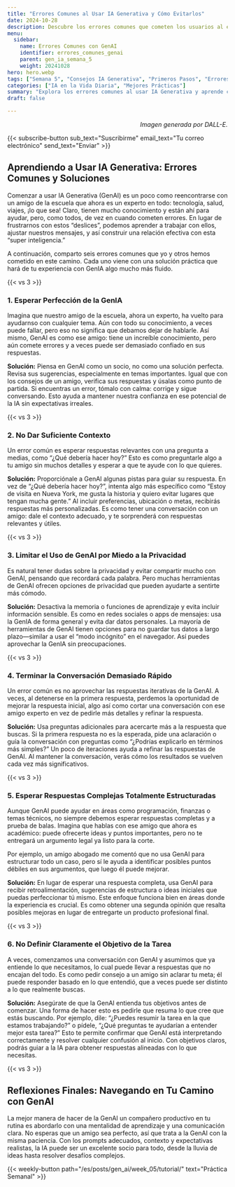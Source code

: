 ```yaml
---
title: "Errores Comunes al Usar IA Generativa y Cómo Evitarlos"  
date: 2024-10-28  
description: Descubre los errores comunes que cometen los usuarios al empezar a usar IA Generativa y soluciones prácticas para que avances con confianza en tu viaje con la IA.  
menu:  
  sidebar:  
    name: Errores Comunes con GenAI  
    identifier: errores_comunes_genai
    parent: gen_ia_semana_5  
    weight: 20241028  
hero: hero.webp  
tags: ["Semana 5", "Consejos IA Generativa", "Primeros Pasos", "Errores y Consejos"]  
categories: ["IA en la Vida Diaria", "Mejores Prácticas"]  
summary: "Explora los errores comunes al usar IA Generativa y aprende cómo superarlos para hacer de la IA un compañero útil en tu día a día."  
draft: false  

---  
```


<p style="text-align: right;">  
<em>Imagen generada por DALL-E.</em>  
</p>  

{{< subscribe-button sub_text="Suscribirme" email_text="Tu correo electrónico" send_text="Enviar" >}}  


## Aprendiendo a Usar IA Generativa: Errores Comunes y Soluciones

Comenzar a usar IA Generativa (GenAI) es un poco como reencontrarse con un amigo de la escuela que ahora es un experto en todo: tecnología, salud, viajes, ¡lo que sea! Claro, tienen mucho conocimiento y están ahí para ayudar, pero, como todos, de vez en cuando cometen errores. En lugar de frustrarnos con estos “deslices”, podemos aprender a trabajar con ellos, ajustar nuestros mensajes, y así construir una relación efectiva con esta “super inteligencia.”

A continuación, comparto seis errores comunes que yo y otros hemos cometido en este camino. Cada uno viene con una solución práctica que hará de tu experiencia con GenIA algo mucho más fluido.


{{< vs 3 >}}  


### 1. Esperar Perfección de la GenIA

Imagina que nuestro amigo de la escuela, ahora un experto, ha vuelto para ayudarnso con cualquier tema. Aún con todo su conocimiento, a veces puede fallar, pero eso no significa que debamos dejar de hablarle. Así mismo, GenAI es como ese amigo: tiene un increíble conocimiento, pero aún comete errores y a veces puede ser demasiado confiado en sus respuestas.

**Solución:** Piensa en GenAI como un socio, no como una solución perfecta. Revisa sus sugerencias, especialmente en temas importantes. Igual que con los consejos de un amigo, verifica sus respuestas y úsalas como punto de partida. Si encuentras un error, tómalo con calma: corrige y sigue conversando. Esto ayuda a mantener nuestra confianza en ese potencial de la IA sin expectativas irreales.


{{< vs 3 >}}


### 2. No Dar Suficiente Contexto

Un error común es esperar respuestas relevantes con una pregunta a medias, como “¿Qué debería hacer hoy?” Esto es como preguntarle algo a tu amigo sin muchos detalles y esperar a que te ayude con lo que quieres.

**Solución:** Proporciónale a GenAI algunas pistas para guiar su respuesta. En vez de “¿Qué debería hacer hoy?”, intenta algo más específico como “Estoy de visita en Nueva York, me gusta la historia y quiero evitar lugares que tengan mucha gente.” Al incluir preferencias, ubicación o metas, recibirás respuestas más personalizadas. Es como tener una conversación con un amigo: dale el contexto adecuado, y te sorprenderá con respuestas relevantes y útiles.


{{< vs 3 >}}  


### 3. Limitar el Uso de GenAI por Miedo a la Privacidad  

Es natural tener dudas sobre la privacidad y evitar compartir mucho con GenAI, pensando que recordará cada palabra. Pero muchas herramientas de GenAI ofrecen opciones de privacidad que pueden ayudarte a sentirte más cómodo.

**Solución:** Desactiva la memoria o funciones de aprendizaje y evita incluir información sensible. Es como en redes sociales o apps de mensajes: usa la GenIA de forma general y evita dar datos personales. La mayoría de herramientas de GenAI tienen opciones para no guardar tus datos a largo plazo—similar a usar el “modo incógnito” en el navegador. Así puedes aprovechar la GenIA sin preocupaciones.


{{< vs 3 >}}  


### 4. Terminar la Conversación Demasiado Rápido  

Un error común es no aprovechar las respuestas iterativas de la GenAI. A veces, al detenerse en la primera respuesta, perdemos la oportunidad de mejorar la respuesta inicial, algo así como cortar una conversación con ese amigo experto en vez de pedirle más detalles y refinar la respuesta.

**Solución:** Usa preguntas adicionales para acercarte más a la respuesta que buscas. Si la primera respuesta no es la esperada, pide una aclaración o guía la conversación con preguntas como “¿Podrías explicarlo en términos más simples?” Un poco de iteraciones ayuda a refinar las respuestas de GenAI. Al mantener la conversación, verás cómo los resultados se vuelven cada vez más significativos.


{{< vs 3 >}}  


### 5. Esperar Respuestas Complejas Totalmente Estructuradas  

Aunque GenAI puede ayudar en áreas como programación, finanzas o temas técnicos, no siempre debemos esperar respuestas completas y a prueba de balas. Imagina que hablas con ese amigo que ahora es académico: puede ofrecerte ideas y puntos importantes, pero no te entregará un argumento legal ya listo para la corte.

Por ejemplo, un amigo abogado me comentó que no usa GenAI para estructurar todo un caso, pero sí le ayuda a identificar posibles puntos débiles en sus argumentos, que luego él puede mejorar.

**Solución:** En lugar de esperar una respuesta completa, usa GenAI para recibir retroalimentación, sugerencias de estructura o ideas iniciales que puedas perfeccionar tú mismo. Este enfoque funciona bien en áreas donde la experiencia es crucial. Es como obtener una segunda opinión que resalta posibles mejoras en lugar de entregarte un producto profesional final.


{{< vs 3 >}}  


### 6. No Definir Claramente el Objetivo de la Tarea  

A veces, comenzamos una conversación con GenAI y asumimos que ya entiende lo que necesitamos, lo cual puede llevar a respuestas que no encajan del todo. Es como pedir consejo a un amigo sin aclarar tu meta; él puede responder basado en lo que entendió, que a veces puede ser distinto a lo que realmente buscas.

**Solución:** Asegúrate de que la GenAI entienda tus objetivos antes de comenzar. Una forma de hacer esto es pedirle que resuma lo que cree que estás buscando. Por ejemplo, dile: “¿Puedes resumir la tarea en la que estamos trabajando?” o pídele, “¿Qué preguntas te ayudarían a entender mejor esta tarea?” Esto te permite confirmar que GenAI está interpretando correctamente y resolver cualquier confusión al inicio. Con objetivos claros, podrás guiar a la IA para obtener respuestas alineadas con lo que necesitas.


{{< vs 3 >}}  


## Reflexiones Finales: Navegando en Tu Camino con GenAI  

La mejor manera de hacer de la GenAI un compañero productivo en tu rutina es abordarlo con una mentalidad de aprendizaje y una comunicación clara. No esperas que un amigo sea perfecto, así que trata a la GenAI con la misma paciencia. Con los prompts adecuados, contexto y expectativas realistas, la IA puede ser un excelente socio para todo, desde la lluvia de ideas hasta resolver desafíos complejos.

{{< weekly-button path="/es/posts/gen_ai/week_05/tutorial/" text="Práctica Semanal" >}}